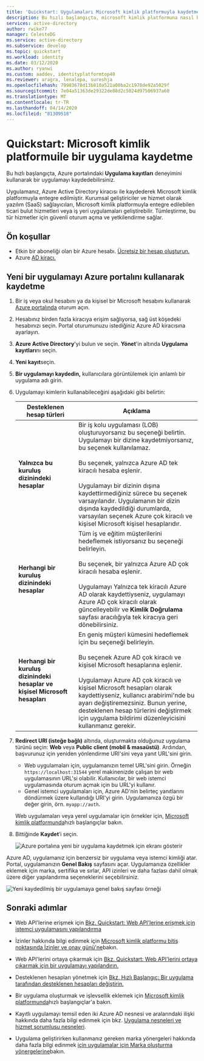 ```yaml
---
title: 'Quickstart: Uygulamaları Microsoft kimlik platformuyla kaydetme | Azure'
description: Bu hızlı başlangıçta, microsoft kimlik platformuna nasıl bir uygulama ekleyeceğinizi ve kaydedilen öğrenebilirsiniz.
services: active-directory
author: rwike77
manager: CelesteDG
ms.service: active-directory
ms.subservice: develop
ms.topic: quickstart
ms.workload: identity
ms.date: 03/12/2020
ms.author: ryanwi
ms.custom: aaddev, identityplatformtop40
ms.reviewer: aragra, lenalepa, sureshja
ms.openlocfilehash: 79983678d13b810a521a00ba2c1978de92a5029f
ms.sourcegitcommit: 7e04a51363de29322de08d2c5024d97506937a60
ms.translationtype: MT
ms.contentlocale: tr-TR
ms.lasthandoff: 04/14/2020
ms.locfileid: "81309518"
---
```

# <a name="quickstart-register-an-application-with-the-microsoft-identity-platform"></a>Quickstart: Microsoft kimlik platformuile bir uygulama kaydetme

Bu hızlı başlangıçta, Azure portalındaki **Uygulama kayıtları** deneyimini kullanarak bir uygulamayı kaydedebilirsiniz. 

Uygulamanız, Azure Active Directory kiracısı ile kaydederek Microsoft kimlik platformuyla entegre edilmiştir. Kurumsal geliştiriciler ve hizmet olarak yazılım (SaaS) sağlayıcıları, Microsoft kimlik platformuyla entegre edilebilen ticari bulut hizmetleri veya iş yeri uygulamaları geliştirebilir. Tümleştirme, bu tür hizmetler için güvenli oturum açma ve yetkilendirme sağlar.

## <a name="prerequisites"></a>Ön koşullar

* Etkin bir aboneliği olan bir Azure hesabı. [Ücretsiz bir hesap oluşturun.](https://azure.microsoft.com/free/?ref=microsoft.com&utm_source=microsoft.com&utm_medium=docs&utm_campaign=visualstudio)
* Azure [AD kiracı.](quickstart-create-new-tenant.md)

## <a name="register-a-new-application-using-the-azure-portal"></a>Yeni bir uygulamayı Azure portalını kullanarak kaydetme

1. Bir iş veya okul hesabını ya da kişisel bir Microsoft hesabını kullanarak [Azure portalında](https://portal.azure.com) oturum açın.
1. Hesabınız birden fazla kiracıya erişim sağlıyorsa, sağ üst köşedeki hesabınızı seçin. Portal oturumunuzu istediğiniz Azure AD kiracısına ayarlayın.
1. **Azure Active Directory**'yi bulun ve seçin. **Yönet**'in altında **Uygulama kayıtları**nı seçin.
1. **Yeni kayıt**seçin.
1. **Bir uygulamayı kaydedin,** kullanıcılara görüntülemek için anlamlı bir uygulama adı girin.
1. Uygulamayı kimlerin kullanabileceğini aşağıdaki gibi belirtin:

    | Desteklenen hesap türleri | Açıklama |
    |-------------------------|-------------|
    | **Yalnızca bu kuruluş dizinindeki hesaplar** | Bir iş kolu uygulaması (LOB) oluşturuyorsanız bu seçeneği belirtin. Uygulamayı bir dizine kaydetmiyorsanız, bu seçenek kullanılamaz.<br><br>Bu seçenek, yalnızca Azure AD tek kiracılı hesaba eşlenir.<br><br>Uygulamayı bir dizinin dışına kaydettirmediğiniz sürece bu seçenek varsayılandır. Uygulamanın bir dizin dışında kaydedildiği durumlarda, varsayılan seçenek Azure çok kiracılı ve kişisel Microsoft kişisel hesaplarıdır. |
    | **Herhangi bir kuruluş dizinindeki hesaplar** | Tüm iş ve eğitim müşterilerini hedeflemek istiyorsanız bu seçeneği belirleyin.<br><br>Bu seçenek, bir yalnızca Azure AD çok kiracılı hesaba eşlenir.<br><br>Uygulamayı Yalnızca tek kiracılı Azure AD olarak kaydettiyseniz, uygulamayı Azure AD çok kiracılı olarak güncelleyebilir ve **Kimlik Doğrulama** sayfası aracılığıyla tek kiracıya geri dönebilirsiniz. |
    | **Herhangi bir kuruluş dizinindeki hesaplar ve kişisel Microsoft hesapları** | En geniş müşteri kümesini hedeflemek için bu seçeneği belirleyin.<br><br>Bu seçenek Azure AD çok kiracılı ve kişisel Microsoft hesaplarına eşlenir.<br><br>Uygulamayı Azure AD çok kiracılı ve kişisel Microsoft hesapları olarak kaydettiyseniz, kullanıcı arabirimi'nde bu ayarı değiştiremezsiniz. Bunun yerine, desteklenen hesap türlerini değiştirmek için uygulama bildirimi düzenleyicisini kullanmanız gerekir. |

1. **Redirect URI (isteğe bağlı)** altında, oluşturmakta olduğunuz uygulama türünü seçin: **Web** veya **Public client (mobil & masaüstü)**. Ardından, başvurunuz için yeniden yönlendirme URI'sini veya yanıt URL'sini girin.

    * Web uygulamaları için, uygulamanızın temel URL'sini girin. Örneğin `https://localhost:31544` yerel makinenizde çalışan bir web uygulamasının URL'si olabilir. Kullanıcılar, bir web istemci uygulamasında oturum açmak için bu URL'yi kullanır.
    * Genel istemci uygulamaları için, Azure AD'nin belirteç yanıtlarını döndürmek üzere kullandığı URI'yi girin. Uygulamanıza özgü bir değer girin, örn. `myapp://auth`.

    Web uygulamaları veya yerel uygulamalar için örnekler için, [Microsoft kimlik platformunda](https://docs.microsoft.com/azure/active-directory/develop)hızlı başlangıçlar bakın.

1. Bittiğinde **Kaydet**’i seçin.

    ![Azure portalına yeni bir uygulama kaydetmek için ekranı gösterir](./media/quickstart-add-azure-ad-app-preview/new-app-registration.png)

Azure AD, uygulamanız için benzersiz bir uygulama veya istemci kimliği atar. Portal, uygulamanızın **Genel Bakış** sayfasını açar. Uygulamanıza özellikler eklemek için marka, sertifika ve sırlar, API izinleri ve daha fazlası dahil olmak üzere diğer yapılandırma seçeneklerini seçebilirsiniz.

![Yeni kaydedilmiş bir uygulamaya genel bakış sayfası örneği](./media/quickstart-add-azure-ad-app-preview/new-app-overview-page-expanded.png)

## <a name="next-steps"></a>Sonraki adımlar

* Web API'lerine erişmek için [Bkz. Quickstart: Web API'lerine erişmek için istemci uygulamasını yapılandırma](quickstart-configure-app-access-web-apis.md)

* İzinler hakkında bilgi edinmek için [Microsoft kimlik platformu bitiş noktasında İzinler ve onay günü'ne](v2-permissions-and-consent.md)bakın.

* Web API'lerini ortaya çıkarmak için [Bkz. Quickstart: Web API'lerini ortaya çıkarmak için bir uygulamayı yapılandırın.](quickstart-configure-app-expose-web-apis.md)

* Desteklenen hesapları yönetmek için [Bkz. Hızlı Başlangıç: Bir uygulama tarafından desteklenen hesapları değiştirin.](quickstart-modify-supported-accounts.md)

* Bir uygulama oluşturmak ve işlevsellik eklemek için [Microsoft kimlik platformunda](https://docs.microsoft.com/azure/active-directory/develop)hızlı başlangıçlar'a bakın.

* Kayıtlı uygulamayı temsil eden iki Azure AD nesnesi ve aralarındaki ilişki hakkında daha fazla bilgi edinmek için bkz. [Uygulama nesneleri ve hizmet sorumlusu nesneleri](app-objects-and-service-principals.md).

* Uygulama geliştirirken kullanmanız gereken marka yönergeleri hakkında daha fazla bilgi edinmek [için uygulamalar için Marka oluşturma yönergelerine](howto-add-branding-in-azure-ad-apps.md)bakın.
